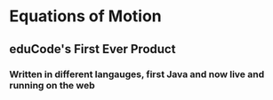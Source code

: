 <h1>
Equations of Motion
</h1>
<h2>
eduCode's First Ever Product
</h2>
<h3>
Written in different langauges, first Java and now live and running on the web
</h3>
